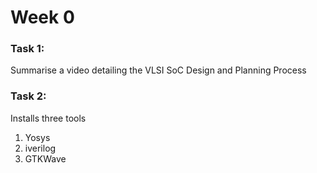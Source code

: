 # Week 0

### Task 1:
Summarise a video detailing the VLSI SoC Design and Planning Process

### Task 2:
Installs three tools
1. Yosys
2. iverilog
3. GTKWave
